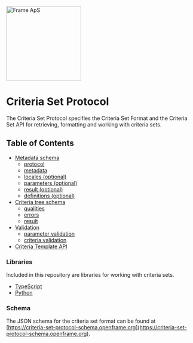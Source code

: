 <img alt="Frame ApS" src="https://openframe-public.s3.eu-west-1.amazonaws.com/assets/logo-text-google-admin.png" width="200" />

# Criteria Set Protocol
The Criteria Set Protocol specifies the Criteria Set Format and the Criteria Set API for retrieving, formatting
and working with criteria sets.

## Table of Contents
- [Metadata schema](schemas/README.md#metadata-schema)
  - [protocol](schemas/README.md#protocol)
  - [metadata](schemas/README.md#metadata)
  - [locales (optional)](schemas/README.md#locales-optional)
  - [parameters (optional)](schemas/README.md#parameters-optional)
  - [result (optional)](schemas/README.md#result-optional)
  - [definitions (optional)](schemas/README.md#definitions-optional)
- [Criteria tree schema](schemas/README.md#criteria-tree-schema)
  - [qualities](schemas/README.md#qualities)
  - [errors](schemas/README.md#errors)
  - [result](schemas/README.md#result)
- [Validation](schemas/README.md#validation)
  - [parameter validation](schemas/README.md#parameter-validation)
  - [criteria validation](schemas/README.md#criteria-validation)
- [Criteria Template API](api/README.md)

### Libraries
Included in this repository are libraries for working with criteria sets.
- [TypeScript](libraries/typescript/README.md)
- [Python](libraries/python/README.md)

### Schema
The JSON schema for the criteria set format can be found at [https://criteria-set-protocol-schema.openframe.org](https://criteria-set-protocol-schema.openframe.org).
